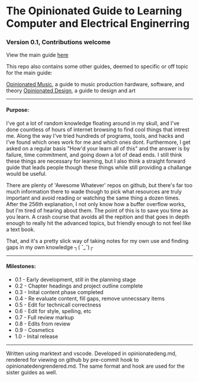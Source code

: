 # The Opinionated Guide to Learning Computer and Electrical Enginerring
### Version 0.1, Contributions welcome

View the main guide [here](opinionatedengrendered.md)

This repo also contains some other guides, deemed to specific or off topic for the main guide:

[Opinionated Music](opinionatedmusicrendered.md), a guide to music production hardware, software, and theory
[Opinionated Design](opinionateddesignrendered.md), a guide to design and art

---
#### Purpose:
I've got a lot of random knowledge floating around in my skull, and I've done countless of hours of internet browsing to find cool things that intrest me.
Along the way I've tried hundreds of programs, tools, and hacks and I've found which ones work for me and which ones dont. Furthermore, I get asked on a regular basis "How'd your learn all of this" and the answer is by failure, time commitment, and going down a lot of dead ends. I still think these things are necessary for learning, but I also think a straight forward guide that leads people though these things while still providing a challange would be useful.

There are plenty of 'Awesome Whatever' repos on github, but there's far too much information there to wade though to pick what resources are truly important and avoid reading or watching the same thing a dozen times. After the 256th explanation, I not only know how a buffer overflow works, but I'm tired of hearing about them. The point of this is to save you time as you learn. A crash course that avoids all the repition and that goes in depth enough to really hit the advanced topics, but friendly enough to not feel like a text book.

That, and it's a pretty slick way of taking notes for my own use and finding gaps in my own knowledge ┐( ˘_˘)┌


---
#### Milestones:

- 0.1 - Early development, still in the planning stage
- 0.2 - Chapter headings and project outline complete
- 0.3 - Inital content phase completed
- 0.4 - Re evaluate content, fill gaps, remove unnecssary items
- 0.5 - Edit for technicall correctness
- 0.6 - Edit for style, spelling, etc
- 0.7 - Full review markup
- 0.8 - Edits from review
- 0.9 - Cosmetics
- 1.0 - Inital release

---
Written using marktext and vscode.
Developed in opinionatedeng.md, rendered for viewing on github by pre-commit hook to opinionatedengrendered.md.
The same format and hook are used for the sister guides as well.